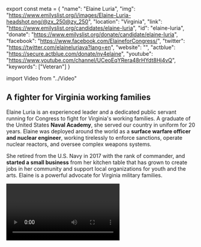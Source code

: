 export const meta = {
  "name": "Elaine Luria",
  "img": "https://www.emilyslist.org/i/images/Elaine-Luria-headshot.png/@zx_250@zy_250",
  "location": "Virginia",
  "link": "https://www.emilyslist.org/candidates/elaine-luria",
  "id": "elaine-luria",
  "donate": "https://www.emilyslist.org/donate/candidate/elaine-luria",
  "facebook": "https://www.facebook.com/ElaineforCongress/",
  "twitter": "https://twitter.com/elaineluriava?lang=en",
  "website": "",
  "actblue": "https://secure.actblue.com/donate/ny4elaine",
  "youtube": "https://www.youtube.com/channel/UCeoEqYRera48rHYdt8Hj4vQ",
  "keywords": ["Veteran"]
}

import Video from "../Video"

## A fighter for Virginia working families

Elaine Luria is an experienced leader and a dedicated public servant running for Congress to fight for Virginia's working families. A graduate of the United States **Naval Academy**, she served our country in uniform for 20 years. Elaine was deployed around the world as a **surface warfare officer and nuclear engineer**, working tirelessly to enforce sanctions, operate nuclear reactors, and oversee complex weapons systems.

She retired from the U.S. Navy in 2017 with the rank of commander, and **started a small business** from her kitchen table that has grown to create jobs in her community and support local organizations for youth and the arts. Elaine is a powerful advocate for Virginia military families.


<Video id="BkB3KIFYwa4" />

In 2017, she helped Virginia Attorney General Mark Herring launch the Military and Veterans Legal Guide, a new resource for military families and veterans who are often targets for fraud.

Elaine and her husband Robert, who retired after 27 years of naval service, have lived in Norfolk for nearly twenty years and are proud to raise their daughter in the diverse and vibrant community they are proud to call home.


## A leader dedicated to expanding economic opportunity

Elaine is running for Congress to expand economic opportunity for all Virginia working families and to help create good-paying jobs. A successful entrepreneur and community leader, Elaine serves as an elected member of the Hampton Roads Retail Alliance board, working tirelessly to help small businesses grow the Tidewater region’s local economy. She is a pro-choice champion committed to expanding access to affordable, quality health care, and she will fight back against attempts to undo the progress we’ve worked so hard to make. “Security means that we are healthy — and have reliable and affordable choices in healthcare,” Elaine has said. Elaine dedicated her career to public service to build a safer, stronger, and fairer society for this generation and the next, and as an engineer, she will fight back against the dangerous anti-science agenda that threatens our future. “Security means that we must protect our environment — so that we, along with future generations, can breathe fresh air and drink clean water,” she has said. When elected, Elaine will be a fierce advocate for hardworking Tidewater families in Congress.

## An opportunity to flip a seat and take back the House

Elaine is challenging vulnerable freshman Republican incumbent Congressman Scott Taylor, and she has what it takes to hold him accountable for his record of failing Virginia families. This district, home to the world’s largest naval base and many hardworking military families, is ready for new leadership, and Elaine is ready to get the job done. This is an opportunity to flip a seat, and a critical race on the path to flipping the House. Let’s show Elaine our full support and help this champion for Virginia working families flip this seat — and let’s take back the House.
